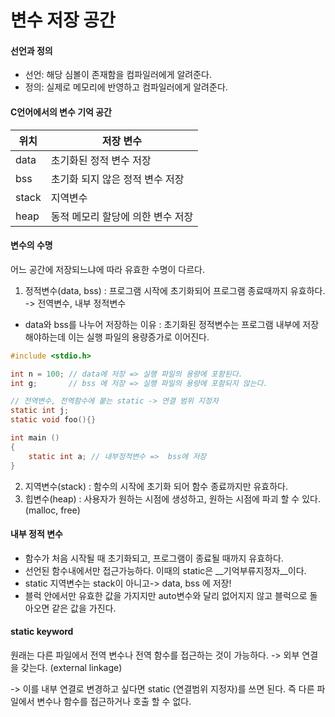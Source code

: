# 변수 저장 공간

#### 선언과 정의
* 선언: 해당 심볼이 존재함을 컴파일러에게 알려준다.
* 정의: 실제로 메모리에 반영하고 컴파일러에게 알려준다.

#### C언어에서의 변수 기억 공간
위치    |  저장 변수
--------|-------------
data | 초기화된 정적 변수 저장 
bss  | 초기화 되지 않은 정적 변수 저장
stack | 지역변수
heap | 동적 메모리 할당에 의한 변수 저장

#### 변수의 수명
어느 공간에 저장되느냐에 따라 유효한 수명이 다르다. 

1. 정적변수(data, bss) : 프로그램 시작에 초기화되어 프로그램 종료때까지 유효하다.
 -> 전역변수, 내부 정적변수
 
* data와 bss를 나누어 저장하는 이유 : 초기화된 정적변수는 프로그램 내부에 저장해야하는데 이는 실행 파일의 용량증가로 이어진다.

```c
#include <stdio.h>

int n = 100; // data에 저장 => 실행 파일의 용량에 포함된다.
int g;       // bss 에 저장 => 실행 파일의 용량에 포함되지 않는다.

// 전역변수, 전역함수에 붙는 static -> 연결 범위 지정자 
static int j;
static void foo(){}

int main ()
{
	static int a; // 내부정적변수 =>  bss에 저장
}
```
2. 지역변수(stack) : 함수의 시작에 초기화 되어 함수 종료까지만 유효하다.
3. 힙변수(heap) : 사용자가 원하는 시점에 생성하고, 원하는 시점에 파괴 할 수 있다. (malloc, free)

#### 내부 정적 변수
* 함수가 처음 시작될 때 초기화되고, 프로그램이 종료될 때까지 유효하다.
* 선언된 함수내에서만 접근가능하다. 이때의 static은 __기억부류지정자__이다.
* static 지역변수는 stack이 아니고-> data, bss 에 저장! 
* 블럭 안에서만 유효한 값을 가지지만 auto변수와 달리 없어지지 않고 블럭으로 돌아오면 같은 값을 가진다. 

#### static keyword
원래는 다른 파일에서 전역 변수나 전역 함수를 접근하는 것이 가능하다. -> 외부 연결을 갖는다.  (external linkage)

-> 이를 내부 연결로 변경하고 싶다면 static (연결범위 지정자)를 쓰면 된다. 즉 다른 파일에서 변수나 함수를 접근하거나 호출 할 수 없다. 

